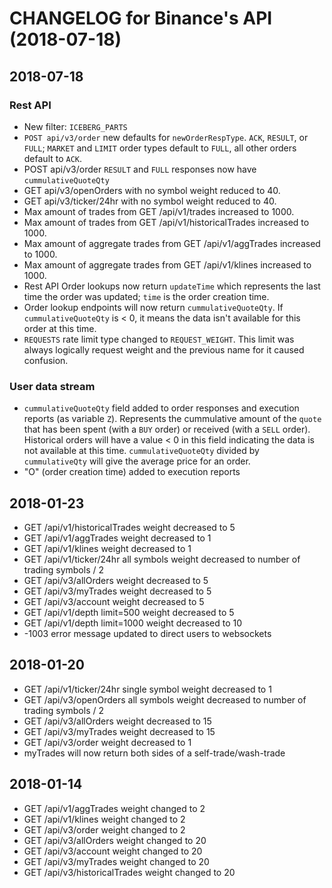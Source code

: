 # CHANGELOG for Binance's API (2018-07-18)
## 2018-07-18
### Rest API
  *  New filter: `ICEBERG_PARTS`
  *  `POST api/v3/order` new defaults for `newOrderRespType`. `ACK`, `RESULT`, or `FULL`; `MARKET` and `LIMIT` order types default to `FULL`, all other orders default to `ACK`.
  *  POST api/v3/order `RESULT` and `FULL` responses now have `cummulativeQuoteQty`
  *  GET api/v3/openOrders with no symbol weight reduced to 40.
  *  GET api/v3/ticker/24hr with no symbol weight reduced to 40.
  *  Max amount of trades from GET /api/v1/trades increased to 1000.
  *  Max amount of trades from GET /api/v1/historicalTrades increased to 1000.
  *  Max amount of aggregate trades from GET /api/v1/aggTrades increased to 1000.
  *  Max amount of aggregate trades from GET /api/v1/klines increased to 1000.
  *  Rest API Order lookups now return `updateTime` which represents the last time the order was updated; `time` is the order creation time.
  *  Order lookup endpoints will now return `cummulativeQuoteQty`. If `cummulativeQuoteQty` is < 0, it means the data isn't available for this order at this time.
  *  `REQUESTS` rate limit type changed to `REQUEST_WEIGHT`. This limit was always logically request weight and the previous name for it caused confusion.

### User data stream
  *  `cummulativeQuoteQty` field added to order responses and execution reports (as variable `Z`). Represents the cummulative amount of the `quote` that has been spent (with a `BUY` order) or received (with a `SELL` order). Historical orders will have a value < 0 in this field indicating the data is not available at this time. `cummulativeQuoteQty` divided by `cummulativeQty` will give the average price for an order.
  *  "O" (order creation time) added to execution reports


## 2018-01-23
  * GET /api/v1/historicalTrades weight decreased to 5
  * GET /api/v1/aggTrades weight decreased to 1
  * GET /api/v1/klines weight decreased to 1
  * GET /api/v1/ticker/24hr all symbols weight decreased to number of trading symbols / 2
  * GET /api/v3/allOrders weight decreased to 5
  * GET /api/v3/myTrades weight decreased to 5
  * GET /api/v3/account weight decreased to 5
  * GET /api/v1/depth limit=500 weight decreased to 5
  * GET /api/v1/depth limit=1000 weight decreased to 10
  * -1003 error message updated to direct users to websockets

## 2018-01-20
  * GET /api/v1/ticker/24hr single symbol weight decreased to 1
  * GET /api/v3/openOrders all symbols weight decreased to number of trading symbols / 2
  * GET /api/v3/allOrders weight decreased to 15
  * GET /api/v3/myTrades weight decreased to 15
  * GET /api/v3/order weight decreased to 1
  * myTrades will now return both sides of a self-trade/wash-trade

## 2018-01-14
  * GET /api/v1/aggTrades weight changed to 2
  * GET /api/v1/klines weight changed to 2
  * GET /api/v3/order weight changed to 2
  * GET /api/v3/allOrders weight changed to 20
  * GET /api/v3/account weight changed to 20
  * GET /api/v3/myTrades weight changed to 20
  * GET /api/v3/historicalTrades weight changed to 20

